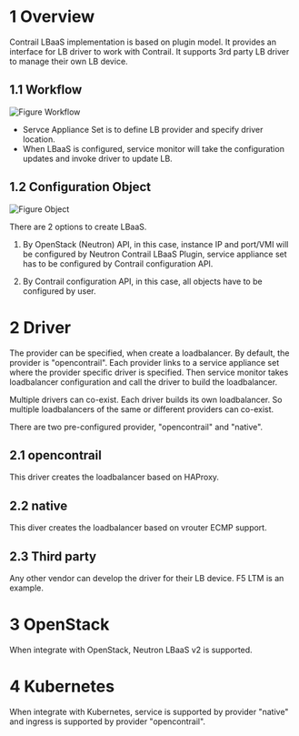
# 1 Overview

Contrail LBaaS implementation is based on plugin model. It provides an interface for LB driver to work with Contrail. It supports 3rd party LB driver to manage their own LB device.


## 1.1 Workflow

![Figure Workflow](LBaaS/Figure-Workflow.png)

* Servce Appliance Set is to define LB provider and specify driver location.
* When LBaaS is configured, service monitor will take the configuration updates and invoke driver to update LB.


## 1.2 Configuration Object

![Figure Object](LBaaS/Figure-Object.png)

There are 2 options to create LBaaS.
1. By OpenStack (Neutron) API, in this case, instance IP and port/VMI will be configured by Neutron Contrail LBaaS Plugin, service appliance set has to be configured by Contrail configuration API.

2. By Contrail configuration API, in this case, all objects have to be configured by user.


# 2 Driver

The provider can be specified, when create a loadbalancer. By default, the provider is "opencontrail". Each provider links to a service appliance set where the provider specific driver is specified. Then service monitor takes loadbalancer configuration and call the driver to build the loadbalancer.

Multiple drivers can co-exist. Each driver builds its own loadbalancer. So multiple loadbalancers of the same or different providers can co-exist.

There are two pre-configured provider, "opencontrail" and "native".

## 2.1 opencontrail

This driver creates the loadbalancer based on HAProxy.

## 2.2 native

This diver creates the loadbalancer based on vrouter ECMP support.

## 2.3 Third party

Any other vendor can develop the driver for their LB device. F5 LTM is an example.


# 3 OpenStack

When integrate with OpenStack, Neutron LBaaS v2 is supported.


# 4 Kubernetes

When integrate with Kubernetes, service is supported by provider "native" and ingress is supported by provider "opencontrail".




